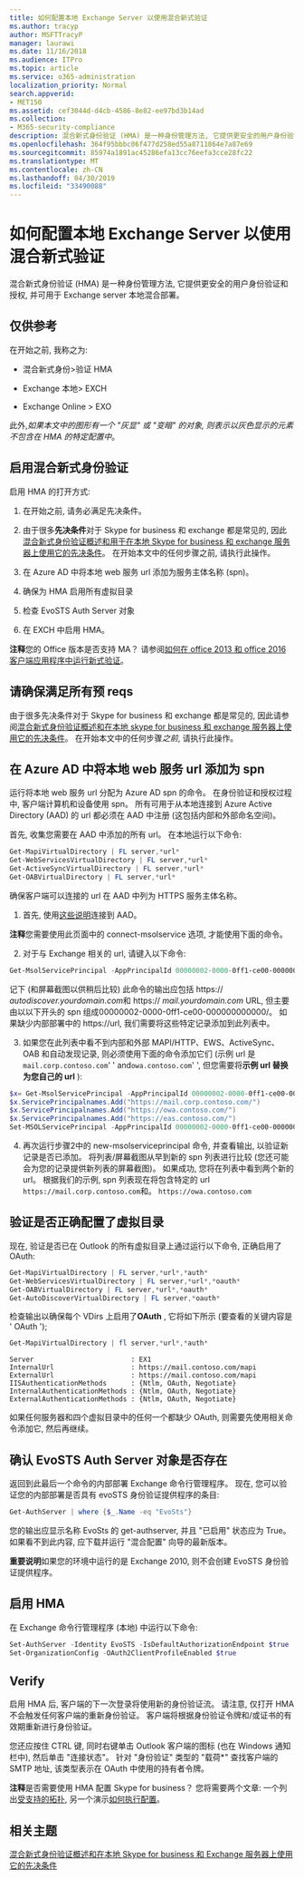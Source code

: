 ```yaml
---
title: 如何配置本地 Exchange Server 以使用混合新式验证
ms.author: tracyp
author: MSFTTracyP
manager: laurawi
ms.date: 11/16/2018
ms.audience: ITPro
ms.topic: article
ms.service: o365-administration
localization_priority: Normal
search.appverid:
- MET150
ms.assetid: cef3044d-d4cb-4586-8e82-ee97bd3b14ad
ms.collection:
- M365-security-compliance
description: 混合新式身份验证 (HMA) 是一种身份管理方法, 它提供更安全的用户身份验证和授权, 并可用于 Exchange server 本地混合部署。
ms.openlocfilehash: 364f95bbbc06f477d258ed55a8711864e7a87e69
ms.sourcegitcommit: 85974a1891ac45286efa13cc76eefa3cce28fc22
ms.translationtype: MT
ms.contentlocale: zh-CN
ms.lasthandoff: 04/30/2019
ms.locfileid: "33490088"
---
```

# <a name="how-to-configure-exchange-server-on-premises-to-use-hybrid-modern-authentication"></a>如何配置本地 Exchange Server 以使用混合新式验证

混合新式身份验证 (HMA) 是一种身份管理方法, 它提供更安全的用户身份验证和授权, 并可用于 Exchange server 本地混合部署。
  
## <a name="fyi"></a>仅供参考

在开始之前, 我称之为:
  
- 混合新式身份\>验证 HMA
    
- Exchange 本地\> EXCH
    
- Exchange Online \> EXO
    
此外,*如果本文中的图形有一个 "灰显" 或 "变暗" 的对象, 则表示以灰色显示的元素不包含在 HMA 的特定配置中*。 
  
## <a name="enabling-hybrid-modern-authentication"></a>启用混合新式身份验证

启用 HMA 的打开方式:
  
1. 在开始之前, 请务必满足先决条件。
    
1. 由于很多**先决条件**对于 Skype for business 和 exchange 都是常见的, 因此[混合新式身份验证概述和用于在本地 Skype for business 和 exchange 服务器上使用它的先决条件](hybrid-modern-auth-overview.md)。 在开始本文中的任何步骤之前, 请执行此操作。
    
2. 在 Azure AD 中将本地 web 服务 url 添加为服务主体名称 (spn)。
    
3. 确保为 HMA 启用所有虚拟目录
    
4. 检查 EvoSTS Auth Server 对象
    
5. 在 EXCH 中启用 HMA。
    
 **注释**您的 Office 版本是否支持 MA？ 请参阅[如何在 office 2013 和 office 2016 客户端应用程序中运行新式验证](modern-auth-for-office-2013-and-2016.md)。
  
## <a name="make-sure-you-meet-all-the-pre-reqs"></a>请确保满足所有预 reqs

由于很多先决条件对于 Skype for business 和 exchange 都是常见的, 因此请参阅[混合新式身份验证概述和在本地 skype for business 和 exchange 服务器上使用它的先决条件](hybrid-modern-auth-overview.md)。 在开始本文中的任何步骤*之前*, 请执行此操作。 
  
## <a name="add-on-premises-web-service-urls-as-spns-in-azure-ad"></a>在 Azure AD 中将本地 web 服务 url 添加为 spn

运行将本地 web 服务 url 分配为 Azure AD spn 的命令。 在身份验证和授权过程中, 客户端计算机和设备使用 spn。 所有可用于从本地连接到 Azure Active Directory (AAD) 的 url 都必须在 AAD 中注册 (这包括内部和外部命名空间)。
  
首先, 收集您需要在 AAD 中添加的所有 url。 在本地运行以下命令:
  
```powershell
Get-MapiVirtualDirectory | FL server,*url*
Get-WebServicesVirtualDirectory | FL server,*url*
Get-ActiveSyncVirtualDirectory | FL server,*url*
Get-OABVirtualDirectory | FL server,*url*
```
    
确保客户端可以连接的 url 在 AAD 中列为 HTTPS 服务主体名称。
  
1. 首先, 使用[这些说明](https://docs.microsoft.com/office365/enterprise/powershell/connect-to-office-365-powershell)连接到 AAD。 

 **注释**您需要使用此页面中的 connect-msolservice 选项, 才能使用下面的命令。 
    
2. 对于与 Exchange 相关的 url, 请键入以下命令:
    
```powershell
Get-MsolServicePrincipal -AppPrincipalId 00000002-0000-0ff1-ce00-000000000000 | select -ExpandProperty ServicePrincipalNames
```

记下 (和屏幕截图以供稍后比较) 此命令的输出应包括 https:// *autodiscover.yourdomain.com*和 https:// *mail.yourdomain.com* URL, 但主要由以以下开头的 spn 组成00000002-0000-0ff1-ce00-000000000000/。 如果缺少内部部署中的 https://url, 我们需要将这些特定记录添加到此列表中。 
  
3. 如果您在此列表中看不到内部和外部 MAPI/HTTP、EWS、ActiveSync、OAB 和自动发现记录, 则必须使用下面的命令添加它们 (示例 url 是`mail.corp.contoso.com`' ' and`owa.contoso.com`' ', 但您需要将**示例 url 替换为您自己的 url** ): <br/>
```powershell
$x= Get-MsolServicePrincipal -AppPrincipalId 00000002-0000-0ff1-ce00-000000000000   
$x.ServicePrincipalnames.Add("https://mail.corp.contoso.com/")
$x.ServicePrincipalnames.Add("https://owa.contoso.com/")
$x.ServicePrincipalnames.Add("https://eas.contoso.com/")
Set-MSOLServicePrincipal -AppPrincipalId 00000002-0000-0ff1-ce00-000000000000 -ServicePrincipalNames $x.ServicePrincipalNames
```
 
4. 再次运行步骤2中的 new-msolserviceprincipal 命令, 并查看输出, 以验证新记录是否已添加。 将列表/屏幕截图从早到新的 spn 列表进行比较 (您还可能会为您的记录提供新列表的屏幕截图)。 如果成功, 您将在列表中看到两个新的 url。 根据我们的示例, spn 列表现在将包含特定的 url `https://mail.corp.contoso.com`和。 `https://owa.contoso.com` 
  
## <a name="verify-virtual-directories-are-properly-configured"></a>验证是否正确配置了虚拟目录

现在, 验证是否已在 Outlook 的所有虚拟目录上通过运行以下命令, 正确启用了 OAuth:

```powershell
Get-MapiVirtualDirectory | FL server,*url*,*auth* 
Get-WebServicesVirtualDirectory | FL server,*url*,*oauth*
Get-OABVirtualDirectory | FL server,*url*,*oauth*
Get-AutoDiscoverVirtualDirectory | FL server,*oauth*
```

检查输出以确保每个 VDirs 上启用了**OAuth** , 它将如下所示 (要查看的关键内容是 ' OAuth '); 

```powershell
Get-MapiVirtualDirectory | fl server,*url*,*auth*
```

```
Server                        : EX1
InternalUrl                   : https://mail.contoso.com/mapi
ExternalUrl                   : https://mail.contoso.com/mapi
IISAuthenticationMethods      : {Ntlm, OAuth, Negotiate}
InternalAuthenticationMethods : {Ntlm, OAuth, Negotiate}
ExternalAuthenticationMethods : {Ntlm, OAuth, Negotiate}
```
  
如果任何服务器和四个虚拟目录中的任何一个都缺少 OAuth, 则需要先使用相关命令添加它, 然后再继续。
  
## <a name="confirm-the-evosts-auth-server-object-is-present"></a>确认 EvoSTS Auth Server 对象是否存在

返回到此最后一个命令的内部部署 Exchange 命令行管理程序。 现在, 您可以验证您的内部部署是否具有 evoSTS 身份验证提供程序的条目:
  
```powershell
Get-AuthServer | where {$_.Name -eq "EvoSts"}
```

您的输出应显示名称 EvoSts 的 get-authserver, 并且 "已启用" 状态应为 True。 如果看不到此内容, 应下载并运行 "混合配置" 向导的最新版本。
  
 **重要说明**如果您的环境中运行的是 Exchange 2010, 则不会创建 EvoSTS 身份验证提供程序。 
  
## <a name="enable-hma"></a>启用 HMA

在 Exchange 命令行管理程序 (本地) 中运行以下命令:

```powershell
Set-AuthServer -Identity EvoSTS -IsDefaultAuthorizationEndpoint $true  
Set-OrganizationConfig -OAuth2ClientProfileEnabled $true
```
    
## <a name="verify"></a>Verify

启用 HMA 后, 客户端的下一次登录将使用新的身份验证流。 请注意, 仅打开 HMA 不会触发任何客户端的重新身份验证。 客户端将根据身份验证令牌和/或证书的有效期重新进行身份验证。
  
您还应按住 CTRL 键, 同时右键单击 Outlook 客户端的图标 (也在 Windows 通知栏中), 然后单击 "连接状态"。 针对 "身份验证" 类型的 "载荷\*" 查找客户端的 SMTP 地址, 该类型表示在 OAuth 中使用的持有者令牌。
  
 **注释**是否需要使用 HMA 配置 Skype for business？ 您将需要两个文章: 一个列出[受支持的拓扑](https://docs.microsoft.com/skypeforbusiness/plan-your-deployment/modern-authentication/topologies-supported), 另一个演示[如何执行配置](configure-skype-for-business-for-hybrid-modern-authentication.md)。
  

## <a name="related-topics"></a>相关主题

[混合新式身份验证概述和在本地 Skype for business 和 Exchange 服务器上使用它的先决条件](hybrid-modern-auth-overview.md) 
  

